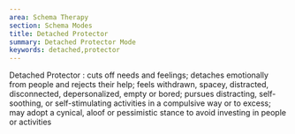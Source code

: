 ```yaml
---
area: Schema Therapy
section: Schema Modes
title: Detached Protector
summary: Detached Protector Mode
keywords: detached,protector
---
```

Detached Protector : cuts off needs and feelings; detaches emotionally from
people and rejects their help; feels withdrawn, spacey, distracted,
disconnected, depersonalized, empty or bored; pursues distracting,
self-soothing, or self-stimulating activities in a compulsive way or to excess;
may adopt a cynical, aloof or pessimistic stance to avoid investing in people or
activities
